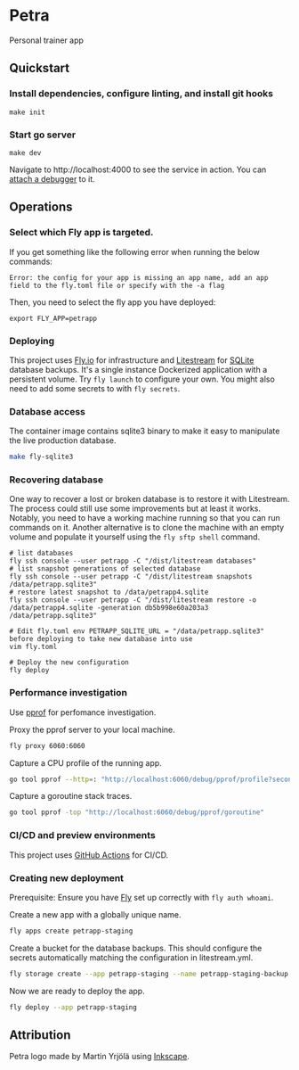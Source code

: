 # Petra

Personal trainer app

## Quickstart

### Install dependencies, configure linting, and install git hooks

```
make init
```

### Start go server

```
make dev
```

Navigate to http://localhost:4000 to see the service in action. You
can [attach a debugger](https://www.jetbrains.com/help/go/attach-to-running-go-processes-with-debugger.html) to it.

## Operations

### Select which Fly app is targeted.

If you get something like the following error when running the below commands:

```
Error: the config for your app is missing an app name, add an app field to the fly.toml file or specify with the -a flag
```

Then, you need to select the fly app you have deployed:

```
export FLY_APP=petrapp
```

### Deploying

This project uses [Fly.io](https://fly.io/) for infrastructure and [Litestream](https://litestream.io/)
for [SQLite](https://www.sqlite.org/) database backups. It's a single instance Dockerized application with a persistent
volume. Try `fly launch` to configure your own. You might also need to add some secrets to with `fly secrets`.

### Database access

The container image contains sqlite3 binary to make it easy to manipulate the live production database.

```sh
make fly-sqlite3
```

### Recovering database

One way to recover a lost or broken database is to restore it with Litestream. The process could still use some
improvements but at least it works. Notably, you need to have a working machine running so that you can run commands on
it. Another alternative is to clone the machine with an empty volume and populate it yourself using the `fly sftp shell`
command.

```
# list databases
fly ssh console --user petrapp -C "/dist/litestream databases"
# list snapshot generations of selected database
fly ssh console --user petrapp -C "/dist/litestream snapshots /data/petrapp.sqlite3"
# restore latest snapshot to /data/petrapp4.sqlite
fly ssh console --user petrapp -C "/dist/litestream restore -o /data/petrapp4.sqlite -generation db5b998e60a203a3 /data/petrapp.sqlite3"

# Edit fly.toml env PETRAPP_SQLITE_URL = "/data/petrapp.sqlite3" before deploying to take new database into use
vim fly.toml

# Deploy the new configuration
fly deploy
```

### Performance investigation

Use [pprof](https://pkg.go.dev/net/http/pprof) for perfomance investigation.

Proxy the pprof server to your local machine.

```sh
fly proxy 6060:6060
```

Capture a CPU profile of the running app.

```sh
go tool pprof --http=: "http://localhost:6060/debug/pprof/profile?seconds=30"
```

Capture a goroutine stack traces.

```sh
go tool pprof -top "http://localhost:6060/debug/pprof/goroutine"
```

### CI/CD and preview environments

This project uses [GitHub Actions](https://docs.github.com/en/actions) for CI/CD.

### Creating new deployment

Prerequisite: Ensure you have [Fly](https://fly.io/docs/) set up correctly with `fly auth whoami`.

Create a new app with a globally unique name.

```sh
fly apps create petrapp-staging
```

Create a bucket for the database backups. This should configure the secrets automatically matching the configuration in
litestream.yml.

```sh
fly storage create --app petrapp-staging --name petrapp-staging-backup
```

Now we are ready to deploy the app.

```sh
fly deploy --app petrapp-staging
```

## Attribution

Petra logo made by Martin Yrjölä using [Inkscape](https://inkscape.org/).
